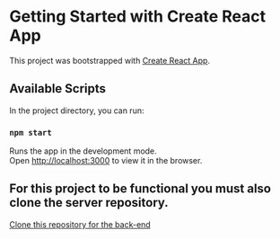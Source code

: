 # Getting Started with Create React App

This project was bootstrapped with [Create React App](https://github.com/facebook/create-react-app).

## Available Scripts

In the project directory, you can run:

### `npm start`

Runs the app in the development mode.\
Open [http://localhost:3000](http://localhost:3000) to view it in the browser.

## For this project to be functional you must also clone the server repository.
[Clone this repository for the back-end](https://github.com/sbner/bitcoin-address-server "bitcoin-address-backend")
